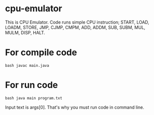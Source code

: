 # cpu-emulator
This is CPU Emulator.
Code runs simple CPU instruction;
START,
LOAD,
LOADM,
STORE,
JMP,
CJMP,
CMPM,
ADD,
ADDM,
SUB,
SUBM,
MUL,
MULM,
DISP,
HALT.

# For compile code
```bash javac main.java ```
# For run code
```bash java main program.txt ```

Input text is args[0]. That's why you must run code in command line.
